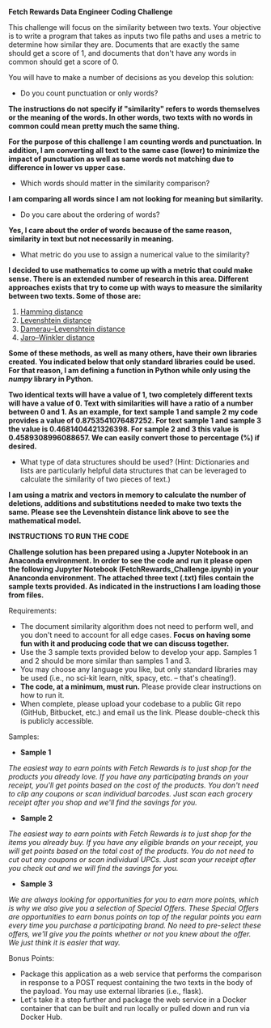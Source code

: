 **Fetch Rewards Data Engineer Coding Challenge**

This challenge will focus on the similarity between two texts.  Your objective is to write a program that takes as inputs two file paths and uses a metric to determine how similar they are.  Documents that are exactly the same should get a score of 1, and documents that don&#39;t have any words in common should get a score of 0.

You will have to make a number of decisions as you develop this solution:

- Do you count punctuation or only words?

**The instructions do not specify if "similarity" refers to words themselves or the meaning of the words. In other words, two texts with no words in common could mean pretty much the same thing.**

**For the purpose of this challenge I am counting words and punctuation. In addition, I am converting  all text to the same case (lower) to minimize the impact of punctuation as well as same words not matching due to difference in lower vs upper case.**

- Which words should matter in the similarity comparison?

**I am comparing all words since I am not looking for meaning but similarity.**

- Do you care about the ordering of words?

**Yes, I care about the order of words because of the same reason, similarity in text but not necessarily in meaning.**

- What metric do you use to assign a numerical value to the similarity?

**I decided to use mathematics to come up with a metric that could make sense. There is an extended number of research in this area. Different approaches exists that try to come up with ways to measure the similarity between two texts. Some of those are:**

1. [Hamming distance](http://en.wikipedia.org/wiki/Hamming_distance)
2. [Levenshtein distance](http://en.wikipedia.org/wiki/Levenshtein_distance)
3. [Damerau–Levenshtein distance](http://en.wikipedia.org/wiki/Damerau%E2%80%93Levenshtein_distance)
4. [Jaro–Winkler distance](http://en.wikipedia.org/wiki/Jaro%E2%80%93Winkler_distance)

**Some of these methods, as well as many others, have their own libraries created. You indicated below that only standard libraries could be used. For that reason, I am defining a function in Python while only using the _numpy_ library in Python.**

**Two identical texts will have a value of 1, two completely different texts will have a value of 0. Text with similarities will have a ratio of a number between 0 and 1. As an example, for text sample 1 and sample 2 my code provides a value of 0.8753541076487252. For text sample 1 and sample 3 the value is 0.4681404421326398. For sample 2 and 3 this value is 0.4589308996088657. We can easily convert those to percentage (%) if desired.**

- What type of data structures should be used?  (Hint: Dictionaries and lists are particularly helpful data structures that can be leveraged to calculate the similarity of two pieces of text.)

**I am using a matrix and vectors in memory to calculate the number of deletions, additions and substitutions needed to make two texts the same. Please see the Levenshtein distance link above to see the mathematical model.**

**INSTRUCTIONS TO RUN THE CODE**

**Challenge solution has been prepared using a Jupyter Notebook in an Anaconda environment. In order to see the code and run it please open the following Jupyter Notebook (FetchRewards_Challenge.ipynb) in your Ananconda environment. The attached three text (.txt) files contain the sample texts provided. As indicated in the instructions I am loading those from files.**

Requirements:

- The document similarity algorithm does not need to perform well, and you don&#39;t need to account for all edge cases.   **Focus on having some fun with it and producing code that we can discuss together.**
- Use the 3 sample texts provided below to develop your app.  Samples 1 and 2 should be more similar than samples 1 and 3.
- You may choose any language you like, but only standard libraries may be used (i.e., no sci-kit learn, nltk, spacy, etc. – that&#39;s cheating!).
- **The code, at a minimum, must run.**  Please provide clear instructions on how to run it.
- When complete, please upload your codebase to a public Git repo (GitHub, Bitbucket, etc.) and email us the link.  Please double-check this is publicly accessible.

Samples:

- **Sample 1**

_The easiest way to earn points with Fetch Rewards is to just shop for the products you already love. If you have any participating brands on your receipt, you&#39;ll get points based on the cost of the products. You don&#39;t need to clip any coupons or scan individual barcodes. Just scan each grocery receipt after you shop and we&#39;ll find the savings for you._

- **Sample 2**

_The easiest way to earn points with Fetch Rewards is to just shop for the items you already buy. If you have any eligible brands on your receipt, you will get points based on the total cost of the products. You do not need to cut out any coupons or scan individual UPCs. Just scan your receipt after you check out and we will find the savings for you._

- **Sample 3**

_We are always looking for opportunities for you to earn more points, which is why we also give you a selection of Special Offers. These Special Offers are opportunities to earn bonus points on top of the regular points you earn every time you purchase a participating brand. No need to pre-select these offers, we&#39;ll give you the points whether or not you knew about the offer. We just think it is easier that way._

Bonus Points:

- Package this application as a web service that performs the comparison in response to a POST request containing the two texts in the body of the payload.  You may use external libraries (i.e., flask).
- Let&#39;s take it a step further and package the web service in a Docker container that can be built and run locally or pulled down and run via Docker Hub.
